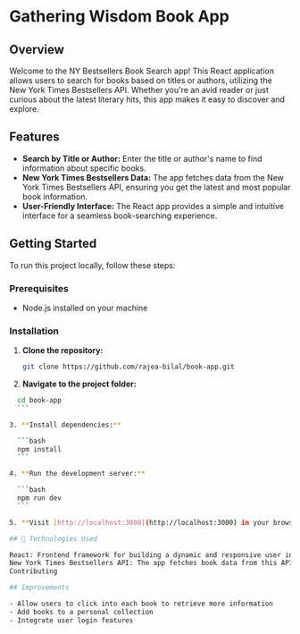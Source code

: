 # Gathering Wisdom Book App

## Overview

Welcome to the NY Bestsellers Book Search app! This React application allows users to search for books based on titles or authors, 
utilizing the New York Times Bestsellers API. Whether you're an avid reader or just curious about the latest literary hits, this app makes it easy to discover and explore.

## Features

- **Search by Title or Author:** Enter the title or author's name to find information about specific books.
- **New York Times Bestsellers Data:** The app fetches data from the New York Times Bestsellers API, ensuring you get the latest and most popular book information.
- **User-Friendly Interface:** The React app provides a simple and intuitive interface for a seamless book-searching experience.

## Getting Started

To run this project locally, follow these steps:

### Prerequisites

- Node.js installed on your machine

### Installation

1. **Clone the repository:**

   ```bash
   git clone https://github.com/rajea-bilal/book-app.git
   
2. **Navigate to the project folder:**

  ```bash
    cd book-app
    ```

3. **Install dependencies:**

    ```bash
    npm install
    ```

4. **Run the development server:**

    ```bash
    npm run dev
    ```

5. **Visit [http://localhost:3000](http://localhost:3000) in your browser to use the application locally.**

## 📡 Technologies Used

React: Frontend framework for building a dynamic and responsive user interface.
New York Times Bestsellers API: The app fetches book data from this API to provide accurate and up-to-date information.
Contributing

## Improvements

- Allow users to click into each book to retrieve more information
- Add books to a personal collection
- Integrate user login features 

